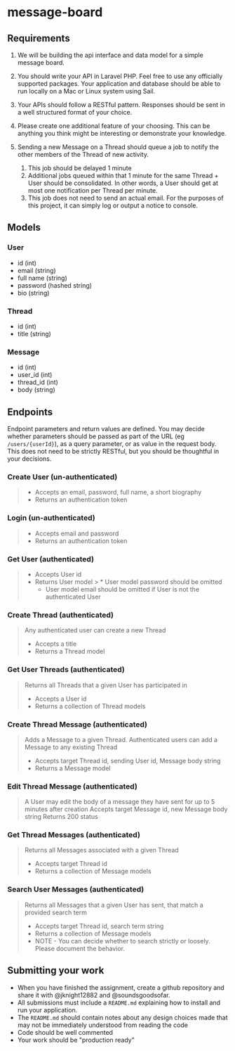 # message-board

## Requirements
1. We will be building the api interface and data model for a simple message board.

2. You should write your API in Laravel PHP. Feel free to use any officially supported packages. Your application and database should be able to run locally on a Mac or Linux system using Sail.

3. Your APIs should follow a RESTful pattern. Responses should be sent in a well structured format of your choice.

4. Please create one additional feature of your choosing.  This can be anything you think might be interesting or demonstrate your knowledge.

5. Sending a new Message on a Thread should queue a job to notify the other members of the Thread of new activity.
    1. This job should be delayed 1 minute
    2. Additional jobs queued within that 1 minute for the same Thread + User should be consolidated. In other words, a User should get at most one notification per Thread per minute.
    3. This job does not need to send an actual email. For the purposes of this project, it can simply log or output a notice to console.

## Models

### User
* id (int)
* email (string)
* full name (string)
* password (hashed string)
* bio (string)

### Thread
* id (int)
* title (string)

### Message
* id (int)
* user_id (int)
* thread_id (int)
* body (string)

## Endpoints

Endpoint parameters and return values are defined. You may decide whether parameters should be passed as part of the URL (eg `/users/{userId}`), as a query parameter, or as value in the request body. This does not need to be strictly RESTful, but you should be thoughtful in your decisions.

### Create User (un-authenticated)
> * Accepts an email, password, full name, a short biography
> * Returns an authentication token

### Login (un-authenticated)
> * Accepts email and password
> * Returns an authentication token

### Get User (authenticated)
> * Accepts User id
> * Returns User model
    >   * User model password should be omitted
>   * User model email should be omitted if User is not the authenticated User

### Create Thread (authenticated)
> Any authenticated user can create a new Thread
> * Accepts a title
> * Returns a Thread model

### Get User Threads (authenticated)
> Returns all Threads that a given User has participated in
> * Accepts a User id
> * Returns a collection of Thread models

### Create Thread Message (authenticated)
> Adds a Message to a given Thread. Authenticated users can add a Message to any existing Thread
> * Accepts target Thread id, sending User id, Message body string
> * Returns a Message model

### Edit Thread Message (authenticated)
> A User may edit the body of a message they have sent for up to 5 minutes after creation
> Accepts target Message id, new Message body string
> Returns 200 status

### Get Thread Messages (authenticated)
> Returns all Messages associated with a given Thread
> * Accepts target Thread id
> * Returns a collection of Message models

### Search User Messages (authenticated)
> Returns all Messages that a given User has sent, that match a provided search term
> * Accepts target Thread id, search term string
> * Returns a collection of Message models
> * NOTE - You can decide whether to search strictly or loosely. Please document the behavior.

## Submitting your work
* When you have finished the assignment, create a github repository and share it with @jknight12882 and @soundsgoodsofar.
* All submissions must include a `README.md` explaining how to install and run your application.
* The `README.md` should contain notes about any design choices made that may not be immediately understood from reading the code
* Code should be well commented
* Your work should be "production ready"
